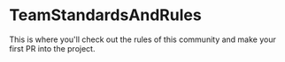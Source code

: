 # TeamStandardsAndRules
This is where you'll check out the rules of this community and make your first PR into the project.
